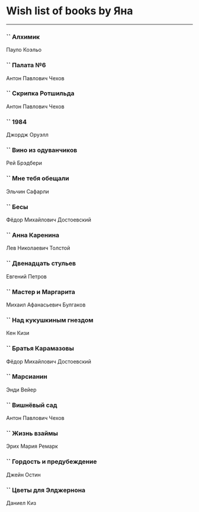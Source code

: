 # Wish list of books by Яна
---

### `` Алхимик
Пауло Коэльо

### `` Палата №6
Антон Павлович Чехов

### `` Скрипка Ротшильда
Антон Павлович Чехов

### `` 1984
Джордж Оруэлл

### `` Вино из одуванчиков
Рей Брэдбери

### `` Мне тебя обещали
Эльчин Сафарли

### `` Бесы
Фёдор Михайлович Достоевский

### `` Анна Каренина
Лев Николаевич Толстой

### `` Двенадцать стульев
Евгений Петров

### `` Мастер и Маргарита
Михаил Афанасьевич Булгаков

### `` Над кукушкиным гнездом
Кен Кизи

### `` Братья Карамазовы
Фёдор Михайлович Достоевский

### `` Марсианин
Энди Вейер

### `` Вишнёвый сад
Антон Павлович Чехов

### `` Жизнь взаймы
Эрих Мария Ремарк

### `` Гордость и предубеждение
Джейн Остин

### `` Цветы для Элджернона
Даниел Киз

